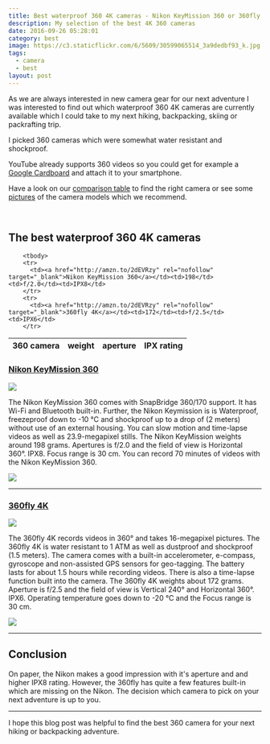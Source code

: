 ```yaml
---
title: Best waterproof 360 4K cameras - Nikon KeyMission 360 or 360fly 4K
description: My selection of the best 4K 360 cameras
date: 2016-09-26 05:28:01
category: best
image: https://c3.staticflickr.com/6/5609/30599065514_3a9dedbf93_k.jpg
tags:
  - camera
  - best
layout: post
---
```

As we are always interested in new camera gear for our next adventure I was interested to find out which waterproof 360 4K cameras are currently available which I could take to my next hiking, backpacking, skiing or packrafting trip.

I picked 360 cameras which were somewhat water resistant and shockproof.

YouTube already supports 360 videos so you could get for example a <a href="http://amzn.to/2eRm0Kz" rel="nofollow" target="_blank">Google Cardboard</a> and attach it to your smartphone.

Have a look on our <a href="#list">comparison table</a> to find the right camera or see some <a href="#example">pictures</a> of the camera models which we recommend.

<amp-img src="https://c3.staticflickr.com/6/5609/30599065514_3a9dedbf93_k.jpg" width="2048" height="1365" layout="responsive" alt="Best 360 4K waterproof camera"></amp-img>
<br>
<!--more-->

<h2 id="list">The best waterproof 360 4K cameras</h2>
<div class="table-responsive">
<table class="table table-hover table-bordered list_items_3">
        <thead>
             <tr>
                <th>360 camera</th><th>weight</th><th>aperture</th><th>IPX rating</th>
             </tr>
        </thead>

        <tbody>
        <tr>
          <td><a href="http://amzn.to/2dEVRzy" rel="nofollow" target="_blank">Nikon KeyMission 360</a></td><td>198</td><td>f/2.0</td><td>IPX8</td>
        </tr>
        <tr>
          <td><a href="http://amzn.to/2dEVRzy" rel="nofollow" target="_blank">360fly 4K</a></td><td>172</td><td>f/2.5</td><td>IPX6</td>
        </tr>
</tbody>
</table>
</div>

<h3 id="example"><a href="http://amzn.to/2eQufFk" target="_blank" rel="nofollow">Nikon KeyMission 360</a></h3>
<a target="_blank"  href="https://www.amazon.com/gp/product/B01ASDP1SY/ref=as_li_tl?ie=UTF8&camp=1789&creative=9325&creativeASIN=B01ASDP1SY&linkCode=as2&tag=hikeve-20&linkId=4815e279d6ba8280e7178a69581358ab" rel="nofollow"><img border="0" src="//ws-na.amazon-adsystem.com/widgets/q?_encoding=UTF8&MarketPlace=US&ASIN=B01ASDP1SY&ServiceVersion=20070822&ID=AsinImage&WS=1&Format=_SL250_&tag=hikeve-20" ></a><img src="//ir-na.amazon-adsystem.com/e/ir?t=hikeve-20&l=am2&o=1&a=B01ASDP1SY" width="1" height="1" border="0" alt="Nikon KeyMission 360" style="border:none !important; margin:0px !important;" />

The Nikon KeyMission 360 comes with SnapBridge 360/170 support. It has Wi-Fi and Bluetooth built-in. Further, the Nikon Keymission is is Waterproof, freezeproof down to -10 °C and shockproof up to a drop of (2 meters) without use of an external housing. You can slow motion and time-lapse videos as well as 23.9-megapixel stills. The Nikon KeyMission weights around 198 grams. Apertures is f/2.0 and the field of view is Horizontal 360°. IPX8. Focus range is 30 cm. You can record 70 minutes of videos with the Nikon KeyMission 360.

<a href="http://amzn.to/2eQufFk" rel="nofollow" target="blank"><img src="http://www.hikeventures.com/buy.gif"></a>
<!--more-->
<hr>

<h3><a href="http://amzn.to/2f6NMq6" target="_blank" rel="nofollow">360fly 4K</a></h3>
<a target="_blank"  href="https://www.amazon.com/gp/product/B01G95INDK/ref=as_li_tl?ie=UTF8&camp=1789&creative=9325&creativeASIN=B01G95INDK&linkCode=as2&tag=hikeve-20&linkId=b2cfb1ae1e8efaacd0b52a3895d8c211" rel="nofollow"><img border="0" src="//ws-na.amazon-adsystem.com/widgets/q?_encoding=UTF8&MarketPlace=US&ASIN=B01G95INDK&ServiceVersion=20070822&ID=AsinImage&WS=1&Format=_SL250_&tag=hikeve-20" ></a><img src="//ir-na.amazon-adsystem.com/e/ir?t=hikeve-20&l=am2&o=1&a=B01G95INDK" width="1" height="1" border="0" alt="360fly 4K" style="border:none !important; margin:0px !important;" />

The 360fly 4K records videos in 360° and takes 16-megapixel pictures. The 360fly 4K is water resistant to 1 ATM as well as dustproof and shockproof (1.5 meters). The camera comes with a built-in accelerometer, e-compass, gyroscope and non-assisted GPS sensors for geo-tagging. The battery lasts for about 1.5 hours while recording videos. There is also a time-lapse function built into the camera. The 360fly 4K weights about 172 grams. Aperture is f/2.5 and the field of view is Vertical 240° and Horizontal 360°. IPX6. Operating temperature goes down to -20 °C and the Focus range is 30 cm.

<a href="http://amzn.to/2f6NMq6" rel="nofollow" target="blank"><img src="http://www.hikeventures.com/buy.gif"></a>

<hr>

<h2>Conclusion</h2>
On paper, the Nikon makes a good impression with it's aperture and and higher IPX8 rating. However, the 360fly has quite a few features built-in which are missing on the Nikon. The decision which camera to pick on your next adventure is up to you.

---

I hope this blog post was helpful to find the best 360 camera for your next hiking or backpacking adventure.
